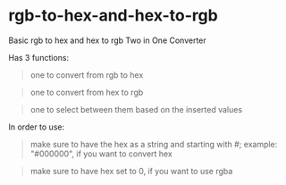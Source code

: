 # rgb-to-hex-and-hex-to-rgb

Basic rgb to hex and hex to rgb Two in One Converter 

Has 3 functions: 

> one to convert from rgb to hex

> one to convert from hex to rgb

> one to select between them based on the inserted values

In order to use:

> make sure to have the hex as a string and starting with #;  example: "#000000", if you want to convert hex

> make sure to have hex set to 0, if you want to use rgba
